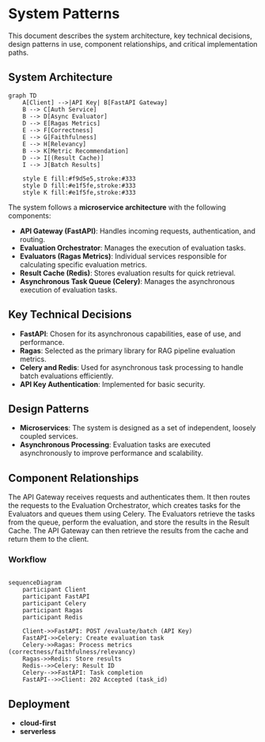 # System Patterns

This document describes the system architecture, key technical decisions, design patterns in use, component relationships, and critical implementation paths.

## System Architecture

```mermaid
graph TD
    A[Client] -->|API Key| B[FastAPI Gateway]
    B --> C[Auth Service]
    B --> D[Async Evaluator]
    D --> E[Ragas Metrics]
    E --> F[Correctness]
    E --> G[Faithfulness]
    E --> H[Relevancy]
    B --> K[Metric Recommendation]
    D --> I[(Result Cache)]
    I --> J[Batch Results]

    style E fill:#f9d5e5,stroke:#333
    style D fill:#e1f5fe,stroke:#333
    style K fill:#e1f5fe,stroke:#333
```

The system follows a **microservice architecture** with the following components:

- **API Gateway (FastAPI)**: Handles incoming requests, authentication, and routing.
- **Evaluation Orchestrator**: Manages the execution of evaluation tasks.
- **Evaluators (Ragas Metrics)**: Individual services responsible for calculating specific evaluation metrics.
- **Result Cache (Redis)**: Stores evaluation results for quick retrieval.
- **Asynchronous Task Queue (Celery)**: Manages the asynchronous execution of evaluation tasks.

## Key Technical Decisions

- **FastAPI**: Chosen for its asynchronous capabilities, ease of use, and performance.
- **Ragas**: Selected as the primary library for RAG pipeline evaluation metrics.
- **Celery and Redis**: Used for asynchronous task processing to handle batch evaluations efficiently.
- **API Key Authentication**: Implemented for basic security.

## Design Patterns

- **Microservices**: The system is designed as a set of independent, loosely coupled services.
- **Asynchronous Processing**: Evaluation tasks are executed asynchronously to improve performance and scalability.

## Component Relationships

The API Gateway receives requests and authenticates them. It then routes the requests to the Evaluation Orchestrator, which creates tasks for the Evaluators and queues them using Celery. The Evaluators retrieve the tasks from the queue, perform the evaluation, and store the results in the Result Cache. The API Gateway can then retrieve the results from the cache and return them to the client.

### Workflow

```mermaid

sequenceDiagram
    participant Client
    participant FastAPI
    participant Celery
    participant Ragas
    participant Redis

    Client->>FastAPI: POST /evaluate/batch (API Key)
    FastAPI->>Celery: Create evaluation task
    Celery->>Ragas: Process metrics (correctness/faithfulness/relevancy)
    Ragas->>Redis: Store results
    Redis-->>Celery: Result ID
    Celery-->>FastAPI: Task completion
    FastAPI-->>Client: 202 Accepted (task_id)

```

## Deployment

- **cloud-first**
- **serverless**
